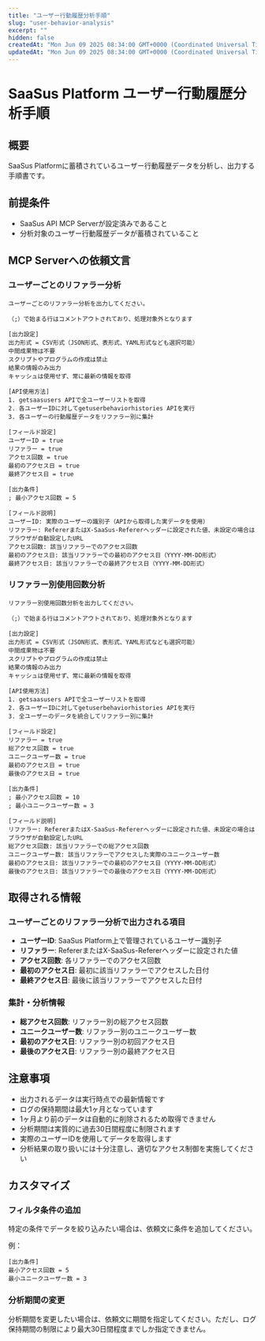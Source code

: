 ```yaml
---
title: "ユーザー行動履歴分析手順"
slug: "user-behavior-analysis"
excerpt: ""
hidden: false
createdAt: "Mon Jun 09 2025 08:34:00 GMT+0000 (Coordinated Universal Time)"
updatedAt: "Mon Jun 09 2025 08:34:00 GMT+0000 (Coordinated Universal Time)"
---
```


# SaaSus Platform ユーザー行動履歴分析手順

## 概要
SaaSus Platformに蓄積されているユーザー行動履歴データを分析し、出力する手順書です。

## 前提条件
- SaaSus API MCP Serverが設定済みであること
- 分析対象のユーザー行動履歴データが蓄積されていること

## MCP Serverへの依頼文言

### ユーザーごとのリファラー分析
```
ユーザーごとのリファラー分析を出力してください。

（;）で始まる行はコメントアウトされており、処理対象外となります

[出力設定]
出力形式 = CSV形式（JSON形式、表形式、YAML形式なども選択可能）
中間成果物は不要
スクリプトやプログラムの作成は禁止
結果の情報のみ出力
キャッシュは使用せず、常に最新の情報を取得

[API使用方法]
1. getsaasusers APIで全ユーザーリストを取得
2. 各ユーザーIDに対してgetuserbehaviorhistories APIを実行
3. 各ユーザーの行動履歴データをリファラー別に集計

[フィールド設定]
ユーザーID = true
リファラー = true
アクセス回数 = true
最初のアクセス日 = true
最終アクセス日 = true

[出力条件]
; 最小アクセス回数 = 5

[フィールド説明]
ユーザーID: 実際のユーザーの識別子（APIから取得した実データを使用）
リファラー: RefererまたはX-SaaSus-Refererヘッダーに設定された値、未設定の場合はブラウザが自動設定したURL
アクセス回数: 該当リファラーでのアクセス回数
最初のアクセス日: 該当リファラーでの最初のアクセス日（YYYY-MM-DD形式）
最終アクセス日: 該当リファラーでの最終アクセス日（YYYY-MM-DD形式）

```

### リファラー別使用回数分析
```
リファラー別使用回数分析を出力してください。

（;）で始まる行はコメントアウトされており、処理対象外となります

[出力設定]
出力形式 = CSV形式（JSON形式、表形式、YAML形式なども選択可能）
中間成果物は不要
スクリプトやプログラムの作成は禁止
結果の情報のみ出力
キャッシュは使用せず、常に最新の情報を取得

[API使用方法]
1. getsaasusers APIで全ユーザーリストを取得
2. 各ユーザーIDに対してgetuserbehaviorhistories APIを実行
3. 全ユーザーのデータを統合してリファラー別に集計

[フィールド設定]
リファラー = true
総アクセス回数 = true
ユニークユーザー数 = true
最初のアクセス日 = true
最後のアクセス日 = true

[出力条件]
; 最小アクセス回数 = 10
; 最小ユニークユーザー数 = 3

[フィールド説明]
リファラー: RefererまたはX-SaaSus-Refererヘッダーに設定された値、未設定の場合はブラウザが自動設定したURL
総アクセス回数: 該当リファラーでの総アクセス回数
ユニークユーザー数: 該当リファラーでアクセスした実際のユニークユーザー数
最初のアクセス日: 該当リファラーでの最初のアクセス日（YYYY-MM-DD形式）
最後のアクセス日: 該当リファラーでの最後のアクセス日（YYYY-MM-DD形式）

```

## 取得される情報

### ユーザーごとのリファラー分析で出力される項目
- **ユーザーID**: SaaSus Platform上で管理されているユーザー識別子
- **リファラー**: RefererまたはX-SaaSus-Refererヘッダーに設定された値
- **アクセス回数**: 各リファラーでのアクセス回数
- **最初のアクセス日**: 最初に該当リファラーでアクセスした日付
- **最終アクセス日**: 最後に該当リファラーでアクセスした日付

### 集計・分析情報
- **総アクセス回数**: リファラー別の総アクセス回数
- **ユニークユーザー数**: リファラー別のユニークユーザー数
- **最初のアクセス日**: リファラー別の初回アクセス日
- **最後のアクセス日**: リファラー別の最終アクセス日

## 注意事項

- 出力されるデータは実行時点での最新情報です
- ログの保持期間は最大1ヶ月となっています
- 1ヶ月より前のデータは自動的に削除されるため取得できません
- 分析期間は実質的に過去30日間程度に制限されます
- 実際のユーザーIDを使用してデータを取得します
- 分析結果の取り扱いには十分注意し、適切なアクセス制御を実施してください

## カスタマイズ

### フィルタ条件の追加
特定の条件でデータを絞り込みたい場合は、依頼文に条件を追加してください。

例：
```
[出力条件]
最小アクセス回数 = 5
最小ユニークユーザー数 = 3
```

### 分析期間の変更
分析期間を変更したい場合は、依頼文に期間を指定してください。ただし、ログ保持期間の制限により最大30日間程度までしか指定できません。
